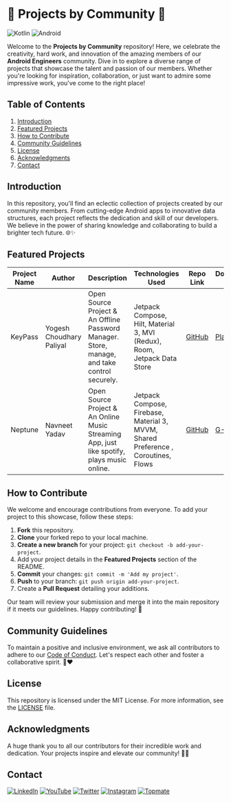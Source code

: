 # 🚀 Projects by Community 🌟

![Kotlin](https://img.shields.io/badge/Kotlin-1A6ED3?style=for-the-badge&logo=kotlin&logoColor=white)
![Android](https://img.shields.io/badge/Android-3DDC84?style=for-the-badge&logo=android&logoColor=white)


Welcome to the **Projects by Community** repository! Here, we celebrate the creativity, hard work, and innovation of the amazing members of our **Android Engineers** community. Dive in to explore a diverse range of projects that showcase the talent and passion of our members. Whether you're looking for inspiration, collaboration, or just want to admire some impressive work, you've come to the right place!



## Table of Contents

1. [Introduction](#introduction)
2. [Featured Projects](#featured-projects)
3. [How to Contribute](#how-to-contribute)
4. [Community Guidelines](#community-guidelines)
5. [License](#license)
6. [Acknowledgments](#acknowledgments)
7. [Contact](#contact)



## Introduction

In this repository, you'll find an eclectic collection of projects created by our community members. From cutting-edge Android apps to innovative data structures, each project reflects the dedication and skill of our developers. We believe in the power of sharing knowledge and collaborating to build a brighter tech future. 🌐✨



## Featured Projects

| Project Name | Author                   | Description                                                                                  | Technologies Used                                                                  | Repo Link | Download Link                                                                                 |
|--------------|--------------------------|----------------------------------------------------------------------------------------------|------------------------------------------------------------------------------------|-----------|-----------------------------------------------------------------------------------------------|
| KeyPass      | Yogesh Choudhary Paliyal | Open Source Project & An Offline Password Manager. Store, manage, and take control securely. | Jetpack Compose, Hilt, Material 3, MVI (Redux), Room, Jetpack Data Store           | [GitHub](https://github.com/yogeshpaliyal/KeyPass) | [PlayStore](https://play.google.com/store/apps/details?id=com.yogeshpaliyal.keypass)          |
| Neptune      | Navneet Yadav            | Open Source Project & An Online Music Streaming App, just like spotify, plays music online.  | Jetpack Compose, Firebase, Material 3, MVVM, Shared Preference , Coroutines, Flows | [GitHub](https://github.com/navneet851/spotify-clone-jetpack-compose) | [G-Drive](https://drive.google.com/file/d/1fFaSRDJ0lcOTYglQCBpepjVlQXGehy5E/view?usp=sharing) |


## How to Contribute

We welcome and encourage contributions from everyone. To add your project to this showcase, follow these steps:

1. **Fork** this repository.
2. **Clone** your forked repo to your local machine.
3. **Create a new branch** for your project: `git checkout -b add-your-project`.
4. Add your project details in the **Featured Projects** section of the README.
5. **Commit** your changes: `git commit -m 'Add my project'`.
6. **Push** to your branch: `git push origin add-your-project`.
7. Create a **Pull Request** detailing your additions.

Our team will review your submission and merge it into the main repository if it meets our guidelines. Happy contributing! 🎉



## Community Guidelines

To maintain a positive and inclusive environment, we ask all contributors to adhere to our [Code of Conduct](CODE_OF_CONDUCT.md). Let's respect each other and foster a collaborative spirit. 💬❤️



## License

This repository is licensed under the MIT License. For more information, see the [LICENSE](LICENSE) file.



## Acknowledgments

A huge thank you to all our contributors for their incredible work and dedication. Your projects inspire and elevate our community! 🙌👏



## Contact

[![LinkedIn](https://img.shields.io/badge/LinkedIn-0077B5?style=for-the-badge&logo=linkedin&logoColor=white)](https://linkedin.com/in/anandwana001)
[![YouTube](https://img.shields.io/badge/YouTube-FF0000?style=for-the-badge&logo=youtube&logoColor=white)](https://www.youtube.com/@anandwana001)
[![Twitter](https://img.shields.io/badge/Twitter-1DA1F2?style=for-the-badge&logo=twitter&logoColor=white)](https://twitter.com/akshay81844)
[![Instagram](https://img.shields.io/badge/Instagram-d62976?style=for-the-badge&logo=github&logoColor=white)](https://instagram.com/in/_akshay_nandwana)
[![Topmate](https://img.shields.io/badge/Topmate-FF0000?style=for-the-badge&logo=github&logoColor=white)](https://topmate.io/anandwana001)



